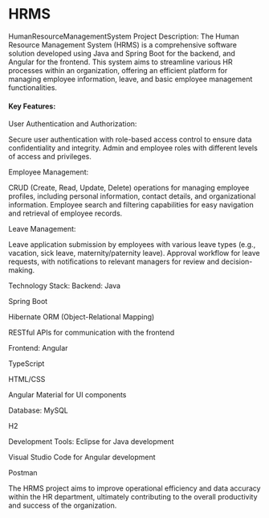 # HRMS
HumanResourceManagementSystem
Project Description: The Human Resource Management System (HRMS) is a comprehensive software solution developed using Java and Spring Boot for the backend, and Angular for the frontend. This system aims to streamline various HR processes within an organization, offering an efficient platform for managing employee information, leave, and basic employee management functionalities.

<h4>Key Features:</h4>
User Authentication and Authorization:

Secure user authentication with role-based access control to ensure data confidentiality and integrity. Admin and employee roles with different levels of access and privileges.

Employee Management:

CRUD (Create, Read, Update, Delete) operations for managing employee profiles, including personal information, contact details, and organizational information. Employee search and filtering capabilities for easy navigation and retrieval of employee records.

Leave Management:

Leave application submission by employees with various leave types (e.g., vacation, sick leave, maternity/paternity leave). Approval workflow for leave requests, with notifications to relevant managers for review and decision-making.

Technology Stack:
Backend:
Java

Spring Boot

Hibernate ORM (Object-Relational Mapping)

RESTful APIs for communication with the frontend

Frontend:
Angular

TypeScript

HTML/CSS

Angular Material for UI components

Database:
MySQL

H2

Development Tools:
Eclipse for Java development

Visual Studio Code for Angular development

Postman

The HRMS project aims to improve operational efficiency and data accuracy within the HR department, ultimately contributing to the overall productivity and success of the organization.
